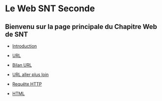 
# Le Web SNT Seconde

Bienvenu sur la page principale du Chapitre Web de SNT
--

- [Introduction](./INTRO.md)  
  
- [URL](./URL.md)
  
- [Bilan URL](./BILAN_URL.md)
  
- [URL aller plus loin](URL_PLUS_LOIN.md)  
  
- [Requête HTTP](./REQUETE.md)   
  
- [HTML](./HTML/BALISES.md)   
